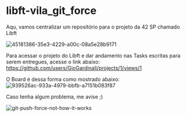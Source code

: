 # libft-vila_git_force
Aqu, vamos centralizar um repositório para o projeto da 42 SP chamado Libft

![45181386-35e3-4229-a00c-08a5e28b9171](https://github.com/GioGardinali/libft-vila_git_force/assets/78451238/f1df48f4-56db-4c7f-b862-2ac88e5c4e7c)

Para acessar o projeto do Libft e dar andamento nas Tasks escritas para serem entregues, acesse o link abaixo: 
https://github.com/users/GioGardinali/projects/1/views/1

O Board é dessa forma como mostrado abaixo:
![939526ac-933a-4979-bbfb-a7151b083f87](https://github.com/GioGardinali/libft-vila_git_force/assets/78451238/ebecccda-6254-4450-a12d-92b257b6bfad)


Caso tenha algum problema, me avise ;)


![git-push-force-not-how-it-works](https://github.com/GioGardinali/libft-vila_git_force/assets/78451238/3348287d-4eed-46db-a835-39027dbd56fe)
